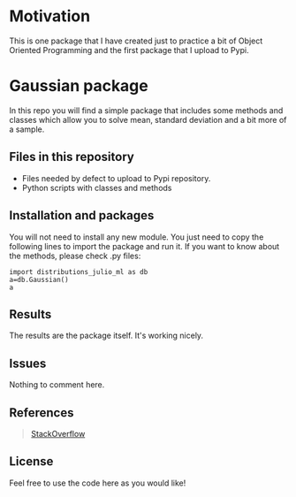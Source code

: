 # Motivation
This is one package that I have created just to practice a bit of Object Oriented Programming and the first package that I upload to Pypi.

# Gaussian package

In this repo you will find a simple package that includes some methods and classes which allow you to solve mean, standard deviation and a bit more of a sample.

## Files in this repository
- Files needed by defect to upload to Pypi repository.
- Python scripts with classes and methods

## Installation and packages
You will not need to install any new module. You just need to copy the following lines to import the package and run it. If you want to know about the methods, please check .py files:
``` 
import distributions_julio_ml as db
a=db.Gaussian()
a
```

## Results
The results are the package itself. It's working nicely. 
## Issues
Nothing to comment here.

## References

> [StackOverflow](https://stackoverflow.com/)

## License
Feel free to use the code here as you would like!
